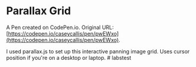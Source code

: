 # Parallax Grid

A Pen created on CodePen.io. Original URL: [https://codepen.io/caseycallis/pen/pwEWxo](https://codepen.io/caseycallis/pen/pwEWxo).

I used parallax.js to set up this interactive panning image grid. Uses cursor position if you're on a desktop or laptop. # labstest

